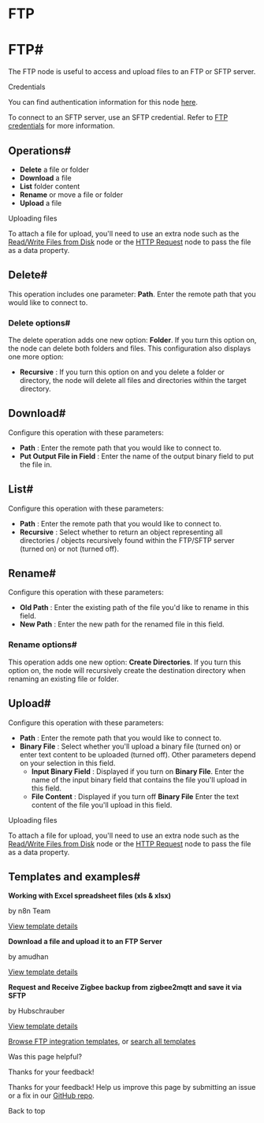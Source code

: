 # FTP

[ ](https://github.com/n8n-io/n8n-docs/edit/main/docs/integrations/builtin/core-nodes/n8n-nodes-base.ftp.md "Edit this page")

# FTP#

The FTP node is useful to access and upload files to an FTP or SFTP server.

Credentials

You can find authentication information for this node [here](../../credentials/ftp/).

To connect to an SFTP server, use an SFTP credential. Refer to [FTP credentials](../../credentials/ftp/) for more information.

## Operations#

  * **Delete** a file or folder
  * **Download** a file
  * **List** folder content
  * **Rename** or move a file or folder
  * **Upload** a file



Uploading files

To attach a file for upload, you'll need to use an extra node such as the [Read/Write Files from Disk](../n8n-nodes-base.readwritefile/) node or the [HTTP Request](../n8n-nodes-base.httprequest/) node to pass the file as a data property.

## Delete#

This operation includes one parameter: **Path**. Enter the remote path that you would like to connect to.

### Delete options#

The delete operation adds one new option: **Folder**. If you turn this option on, the node can delete both folders and files. This configuration also displays one more option:

  * **Recursive** : If you turn this option on and you delete a folder or directory, the node will delete all files and directories within the target directory.



## Download#

Configure this operation with these parameters:

  * **Path** : Enter the remote path that you would like to connect to.
  * **Put Output File in Field** : Enter the name of the output binary field to put the file in.



## List#

Configure this operation with these parameters:

  * **Path** : Enter the remote path that you would like to connect to.
  * **Recursive** : Select whether to return an object representing all directories / objects recursively found within the FTP/SFTP server (turned on) or not (turned off).



## Rename#

Configure this operation with these parameters:

  * **Old Path** : Enter the existing path of the file you'd like to rename in this field.
  * **New Path** : Enter the new path for the renamed file in this field.



### Rename options#

This operation adds one new option: **Create Directories**. If you turn this option on, the node will recursively create the destination directory when renaming an existing file or folder.

## Upload#

Configure this operation with these parameters:

  * **Path** : Enter the remote path that you would like to connect to.
  * **Binary File** : Select whether you'll upload a binary file (turned on) or enter text content to be uploaded (turned off). Other parameters depend on your selection in this field.
    * **Input Binary Field** : Displayed if you turn on **Binary File**. Enter the name of the input binary field that contains the file you'll upload in this field.
    * **File Content** : Displayed if you turn off **Binary File** Enter the text content of the file you'll upload in this field.



Uploading files

To attach a file for upload, you'll need to use an extra node such as the [Read/Write Files from Disk](../n8n-nodes-base.readwritefile/) node or the [HTTP Request](../n8n-nodes-base.httprequest/) node to pass the file as a data property.

## Templates and examples#

**Working with Excel spreadsheet files (xls & xlsx)**

by n8n Team

[View template details](https://n8n.io/workflows/1826-working-with-excel-spreadsheet-files-xls-and-xlsx/)

**Download a file and upload it to an FTP Server**

by amudhan

[View template details](https://n8n.io/workflows/663-download-a-file-and-upload-it-to-an-ftp-server/)

**Request and Receive Zigbee backup from zigbee2mqtt and save it via SFTP**

by Hubschrauber

[View template details](https://n8n.io/workflows/2371-request-and-receive-zigbee-backup-from-zigbee2mqtt-and-save-it-via-sftp/)

[Browse FTP integration templates](https://n8n.io/integrations/ftp/), or [search all templates](https://n8n.io/workflows/)

Was this page helpful? 

Thanks for your feedback! 

Thanks for your feedback! Help us improve this page by submitting an issue or a fix in our [GitHub repo](https://github.com/n8n-io/n8n-docs). 

Back to top 

